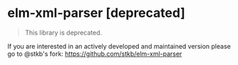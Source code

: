# elm-xml-parser [deprecated]

> This library is deprecated.

If you are interested in an actively developed and maintained version please go to @stkb's fork:
https://github.com/stkb/elm-xml-parser
